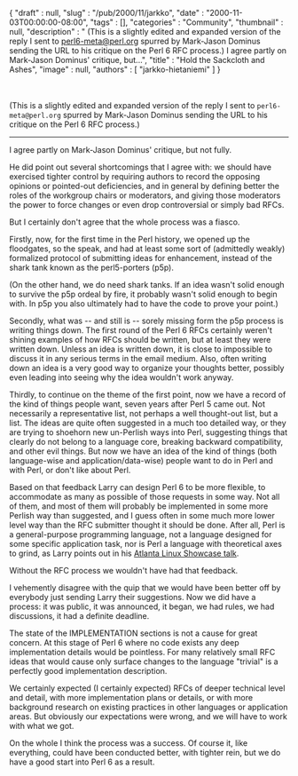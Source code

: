 {
   "draft" : null,
   "slug" : "/pub/2000/11/jarkko",
   "date" : "2000-11-03T00:00:00-08:00",
   "tags" : [],
   "categories" : "Community",
   "thumbnail" : null,
   "description" : " (This is a slightly edited and expanded version of the reply I sent to perl6-meta@perl.org spurred by Mark-Jason Dominus sending the URL to his critique on the Perl 6 RFC process.) I agree partly on Mark-Jason Dominus' critique, but...",
   "title" : "Hold the Sackcloth and Ashes",
   "image" : null,
   "authors" : [
      "jarkko-hietaniemi"
   ]
}





\
\
(This is a slightly edited and expanded version of the reply I sent to
`perl6-meta@perl.org` spurred by Mark-Jason Dominus sending the URL to
his critique on the Perl 6 RFC process.)

------------------------------------------------------------------------

I agree partly on Mark-Jason Dominus' critique, but not fully.

He did point out several shortcomings that I agree with: we should have
exercised tighter control by requiring authors to record the opposing
opinions or pointed-out deficiencies, and in general by defining better
the roles of the workgroup chairs or moderators, and giving those
moderators the power to force changes or even drop controversial or
simply bad RFCs.

But I certainly don't agree that the whole process was a fiasco.

Firstly, now, for the first time in the Perl history, we opened up the
floodgates, so the speak, and had at least some sort of (admittedly
weakly) formalized protocol of submitting ideas for enhancement, instead
of the shark tank known as the perl5-porters (p5p).

(On the other hand, we do need shark tanks. If an idea wasn't solid
enough to survive the p5p ordeal by fire, it probably wasn't solid
enough to begin with. In p5p you also ultimately had to have the code to
prove your point.)

Secondly, what was -- and still is -- sorely missing form the p5p
process is writing things down. The first round of the Perl 6 RFCs
certainly weren't shining examples of how RFCs should be written, but at
least they were written down. Unless an idea is written down, it is
close to impossible to discuss it in any serious terms in the email
medium. Also, often writing down an idea is a very good way to organize
your thoughts better, possibly even leading into seeing why the idea
wouldn't work anyway.

Thirdly, to continue on the theme of the first point, now we have a
record of the kind of things people want, seven years after Perl 5 came
out. Not necessarily a representative list, not perhaps a well
thought-out list, but a list. The ideas are quite often suggested in a
much too detailed way, or they are trying to shoehorn new un-Perlish
ways into Perl, suggesting things that clearly do not belong to a
language core, breaking backward compatibility, and other evil things.
But now we have an idea of the kind of things (both language-wise and
application/data-wise) people want to do in Perl and with Perl, or don't
like about Perl.

Based on that feedback Larry can design Perl 6 to be more flexible, to
accommodate as many as possible of those requests in some way. Not all
of them, and most of them will probably be implemented in some more
Perlish way than suggested, and I guess often in some much more lower
level way than the RFC submitter thought it should be done. After all,
Perl is a general-purpose programming language, not a language designed
for some specific application task, nor is Perl a language with
theoretical axes to grind, as Larry points out in his [Atlanta Linux
Showcase talk](http://dev.perl.org/~ask/als/).

Without the RFC process we wouldn't have had that feedback.

I vehemently disagree with the quip that we would have been better off
by everybody just sending Larry their suggestions. Now we did have a
process: it was public, it was announced, it began, we had rules, we had
discussions, it had a definite deadline.

The state of the IMPLEMENTATION sections is not a cause for great
concern. At this stage of Perl 6 where no code exists any deep
implementation details would be pointless. For many relatively small RFC
ideas that would cause only surface changes to the language "trivial" is
a perfectly good implementation description.

We certainly expected (I certainly expected) RFCs of deeper technical
level and detail, with more implementation plans or details, or with
more background research on existing practices in other languages or
application areas. But obviously our expectations were wrong, and we
will have to work with what we got.

On the whole I think the process was a success. Of course it, like
everything, could have been conducted better, with tighter rein, but we
do have a good start into Perl 6 as a result.


